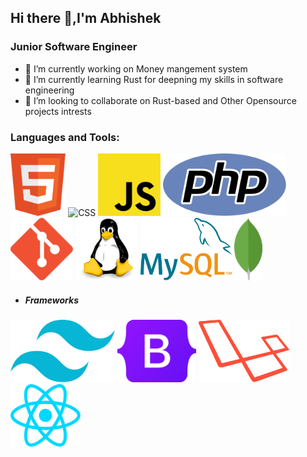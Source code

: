 ## Hi there 👋,I'm Abhishek

### Junior Software Engineer

- 🔭 I’m currently working on Money mangement system
- 🌱 I’m currently learning Rust for deepning my skills in software engineering
- 👯 I’m looking to collaborate on Rust-based and Other Opensource projects intrests 
### Languages and Tools:

<img alt="Html" src="./assets/html-icon.svg" height="100"> <img alt="CSS" src="./assets/css-icon.svg" height="100"> <img alt="JS" src="./assets/javascript-programming-language-icon.svg" height="100"> <img alt="PHP" src="./assets/php-programming-language-icon.svg" height="100"> <img alt="Git" src="./assets/git-icon.svg" height="100"> <img alt="Linux" src="./assets/Linux.svg" height="100"> <img alt="MySql" src="./assets/mysql-icon.svg" height="100"> <img alt="Mongodb" src="./assets/mongodb-icon.svg" height="100">

- ##### Frameworks
<img alt="Tailwindcss" src="./assets/tailwind-css-icon.svg" height="100"> <img alt="Bootstarp" src="./assets/bootstrap-5-logo-icon.svg" height="100"> <img alt="Laravel" src="./assets/laravel-icon.svg" height="100"> <img alt="React" src="./assets/react-js-icon.svg" height="100">

<!--
**Animati0n/Animati0n** is a ✨ _special_ ✨ repository because its `README.md` (this file) appears on your GitHub profile.

Here are some ideas to get you started:

- 🔭 I’m currently working on ...
- 🌱 I’m currently learning ...
- 👯 I’m looking to collaborate on ...
- 🤔 I’m looking for help with ...
- 💬 Ask me about ...
- 📫 How to reach me: ...
- 😄 Pronouns: ...
- ⚡ Fun fact: ...
-->

